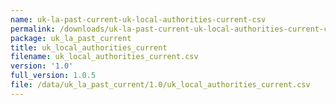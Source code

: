 ```yaml
---
name: uk-la-past-current-uk-local-authorities-current-csv
permalink: /downloads/uk-la-past-current-uk-local-authorities-current-csv/1_0
package: uk_la_past_current
title: uk_local_authorities_current
filename: uk_local_authorities_current.csv
version: '1.0'
full_version: 1.0.5
file: /data/uk_la_past_current/1.0/uk_local_authorities_current.csv
---
```

